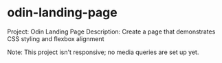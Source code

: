 # odin-landing-page
Project: Odin Landing Page
Description: Create a page that demonstrates CSS styling and flexbox alignment

Note: This project isn't responsive; no media queries are set up yet.